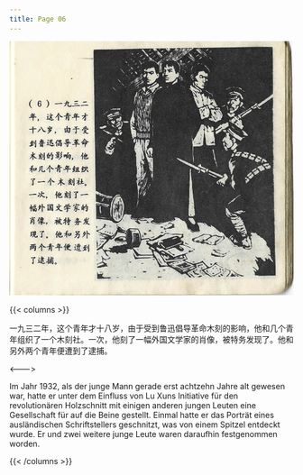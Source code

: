 ```yaml
---
title: Page 06
---
```


![luxun front](../../../images/luxun/YifuMukeDeGushi/7-page-00001.jpg)

{{< columns >}}

一九三二年，这个青年才十八岁，由于受到鲁迅倡导革命木刻的影响，他和几个青年组织了一个木刻社。一次，他刻了一幅外国文学家的肖像，被特务发现了。他和另外两个青年便遭到了逮捕。

<--->

Im Jahr 1932, als der junge Mann gerade erst achtzehn Jahre alt gewesen war, hatte er unter dem Einfluss von Lu Xuns Initiative für den revolutionären Holzschnitt mit einigen anderen jungen Leuten eine Gesellschaft für auf die Beine gestellt. Einmal hatte er das Porträt eines ausländischen Schriftstellers geschnitzt, was von einem Spitzel entdeckt wurde. Er und zwei weitere junge Leute waren daraufhin festgenommen worden.

{{< /columns >}}